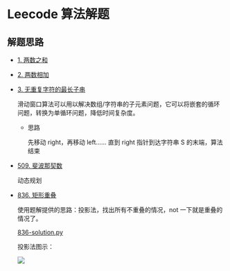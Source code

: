 # Leecode 算法解题

## 解题思路

- [1. 两数之和](https://leetcode-cn.com/problems/two-sum/)

- [2. 两数相加](https://leetcode-cn.com/problems/add-two-numbers/)

- [3. 无重复字符的最长子串](https://leetcode-cn.com/problems/longest-substring-without-repeating-characters/)

    滑动窗口算法可以用以解决数组/字符串的子元素问题，它可以将嵌套的循环问题，转换为单循环问题，降低时间复杂度。

    - 思路

        先移动 right，再移动 left…… 直到 right 指针到达字符串 S 的末端，算法结束

- [509. 斐波那契数](https://leetcode-cn.com/problems/fibonacci-number/)

    动态规划

- [836. 矩形重叠](https://leetcode-cn.com/problems/rectangle-overlap/)

    使用题解提供的思路：投影法，找出所有不重叠的情况，not 一下就是重叠的情况了。

    [836-solution.py](https://github.com/Mr-YYM/knowledge/blob/main/algorithm/practice/leecode/836-solution.py)

    投影法图示：

    ![](https://pic.leetcode-cn.com/255e661fd9bedddd608546a12f10f0d83bab7092e7fc5cda0c76a58540d5b9b9.jpg)
